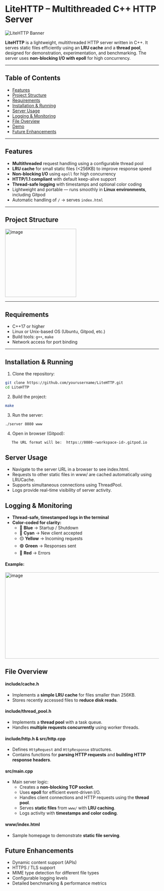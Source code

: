 # LiteHTTP – Multithreaded C++ HTTP Server

![LiteHTTP Banner](https://img.shields.io/badge/LiteHTTP-C++-blue?style=flat-square)

**LiteHTTP** is a lightweight, multithreaded HTTP server written in C++. It serves static files efficiently using an **LRU cache** and a **thread pool**, designed for demonstration, experimentation, and benchmarking. The server uses **non-blocking I/O with epoll** for high concurrency.

---

## Table of Contents

- [Features](#features)  
- [Project Structure](#project-structure)  
- [Requirements](#requirements)  
- [Installation & Running](#installation--running)  
- [Server Usage](#server-usage)  
- [Logging & Monitoring](#logging--monitoring)  
- [File Overview](#file-overview)  
- [Demo](#demo)  
- [Future Enhancements](#future-enhancements)  

---

## Features

-  **Multithreaded** request handling using a configurable thread pool  
-  **LRU cache** for small static files (<256KB) to improve response speed  
-  **Non-blocking I/O** using `epoll` for high concurrency  
-  **HTTP/1.1 compliant** with default keep-alive support  
-  **Thread-safe logging** with timestamps and optional color coding  
-  Lightweight and portable — runs smoothly in **Linux environments**, including Gitpod  
-  Automatic handling of `/` → serves `index.html`  

---

## Project Structure
<img width="233" height="223" alt="image" src="https://github.com/user-attachments/assets/d7bf219a-0def-4d2b-8999-ee4991cba0c9" />


---

## Requirements

- C++17 or higher  
- Linux or Unix-based OS (Ubuntu, Gitpod, etc.)  
- Build tools: `g++`, `make`  
- Network access for port binding  

---

## Installation & Running

1. Clone the repository:

```bash
git clone https://github.com/yourusername/LiteHTTP.git
cd LiteHTTP
```

2. Build the project:
```bash
make
```

3. Run the server:
```bash
./server 8080 www
```

4. Open in browser (Gitpod):
```bash
   The URL format will be:  https://8080-<workspace-id>.gitpod.io
```

## Server Usage
- Navigate to the server URL in a browser to see index.html.
- Requests to other static files in www/ are cached automatically using LRUCache.
- Supports simultaneous connections using ThreadPool.
- Logs provide real-time visibility of server activity.

## Logging & Monitoring
- **Thread-safe, timestamped logs in the terminal**  
- **Color-coded for clarity:**
  - 🔵 **Blue** → Startup / Shutdown
  - 🔵 **Cyan** → New client accepted
  - 🟡 **Yellow** → Incoming requests
  - 🟢 **Green** → Responses sent
  - 🔴 **Red** → Errors

#### Example:
<img width="598" height="282" alt="image" src="https://github.com/user-attachments/assets/b2cf0d20-eaec-4316-81b5-07861375086f" />

## File Overview

#### include/cache.h
- Implements a **simple LRU cache** for files smaller than 256KB.  
- Stores recently accessed files to **reduce disk reads**.

#### include/thread_pool.h
- Implements a **thread pool** with a task queue.  
- Handles **multiple requests concurrently** using worker threads.

#### include/http.h & src/http.cpp
- Defines `HttpRequest` and `HttpResponse` structures.  
- Contains functions for **parsing HTTP requests** and **building HTTP response headers**.

#### src/main.cpp
- Main server logic:  
  - Creates a **non-blocking TCP socket**.  
  - Uses **epoll** for efficient event-driven I/O.  
  - Handles client connections and HTTP requests using the **thread pool**.  
  - Serves **static files** from `www/` with **LRU caching**.  
  - Logs activity with **timestamps and color coding**.

#### www/index.html
- Sample homepage to demonstrate **static file serving**.

## Future Enhancements
- Dynamic content support (APIs)
- HTTPS / TLS support
- MIME type detection for different file types
- Configurable logging levels
- Detailed benchmarking & performance metrics






